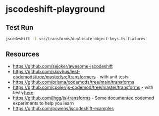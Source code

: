 # jscodeshift-playground

## Test Run

```sh
jscodeshift -t src/transforms/duplicate-object-keys.ts fixtures
```

## Resources

-   https://github.com/sejoker/awesome-jscodeshift
-   https://github.com/skovhus/jest-codemods/tree/master/src/transformers - with unit tests
-   https://github.com/prisma/codemods/tree/main/transforms
-   https://github.com/cpojer/js-codemod/tree/master/transforms - with tests [here](https://github.com/cpojer/js-codemod/tree/master/transforms/__tests__)
-   https://github.com/jhgg/js-transforms - Some documented codemod experiments to help you learn
-   https://github.com/powens/jscodeshift-examples
